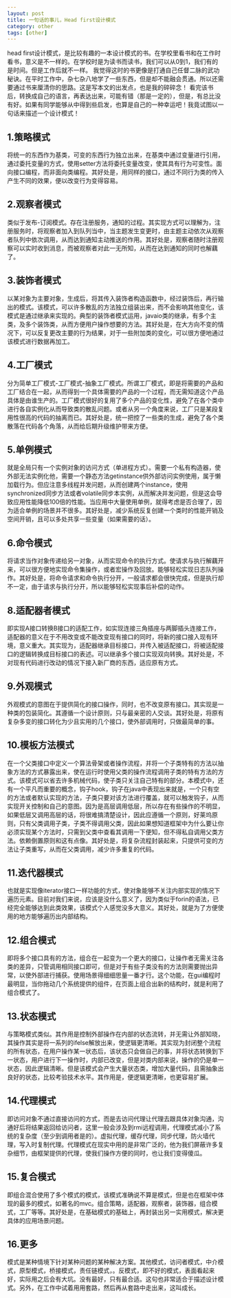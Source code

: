 ```yaml
---
layout: post
title: 一句话的事儿，Head first设计模式
category: other
tags: [other]
---
```

head first设计模式，是比较有趣的一本设计模式的书。在学校里看书和在工作时看书，意义是不一样的。在学校时是为读书而读书，我们可以从0到1，我们有的是时间。但是工作后就不一样。
我觉得这时的书更像是打通自己任督二脉的武功秘诀。在平时工作中，杂七杂八地学了一些东西，但是却不能融会贯通。所以还需要通过书来厘清你的思路。这是写本文的出发点，也是我的碎碎念！
看完该书后，转换成自己的语言，再表达出来，可能有错（那是一定的），但是，有总比没有好。如果有同学能够从中得到些启发，也算是自己的一种幸运吧！我竟试图以一句话来描述一个设计模式！

## 1.策略模式

将统一的东西作为基类，可变的东西行为独立出来，在基类中通过变量进行引用，通过委托变量的方式，使用setter方法将委托变量改变，使其具有行为可变性。面向接口编程，而非面向类编程。其好处是，用同样的接口，通过不同行为类的传入产生不同的效果，便以改变行为变得容易。

## 2.观察者模式

类似于发布-订阅模式。存在注册服务，通知的过程。其实现方式可以理解为，注册服务时，将观察者加入到队列当中，当主题发生变更时，由主题主动依次从观察者队列中依次调用，从而达到通知主动推送的作用。其好处是，观察者随时注册观察可以实时收到消息，而被观察者对此一无所知，从而在达到通知的同时也解藕了。

## 3.装饰者模式

以某对象为主要对象，生成后，将其传入装饰者构造函数中，经过装饰后，再行输出的模式。该模式，可以许多散乱的方法独立组装出来，而不会影响其他变化，该模式是通过继承来实现的。典型的装饰者模式运用，javaio类的继承，有多个主类，及多个装饰类，从而方便用户操作想要的方法。其好处是，在大方向不变的情况下，可以反复更改主要的行为结果，对于一些附加类的变化，可以很方便地通过该模式进行数据再加工。

## 4.工厂模式

分为简单工厂模式-工厂模式-抽象工厂模式。所谓工厂模式，即是将需要的产品和工厂结合在一起，从而得到一个具体需要的产品的一个过程，而无需知道这个产品具体是由谁生产的。工厂模式很好的复用了多个产品的变化性，避免了在各个类中进行各自实例化从而导致类的散乱问题。或者从另一个角度来说，工厂只是某段复用性很高的代码的抽离而已。其好处是，统一把控了一些类的生成，避免了各个类散落在代码各个角落，从而给后期升级维护带来方便。

## 5.单例模式

就是全局只有一个实例对象的访问方式（单进程方式）。需要一个私有构造器，使外部无法实例化他，需要一个静态方法getinstance供外部访问实例使用，属于懒加载行为。但应注意多线程并发问题，从而创建两个instance，使用synchronized同步方法或者volatile同步本实例，从而解决并发问题，但是这会导致应用性能降低100倍的性能。当应用中大量使用单例，就得考虑是否合理了，因为适合单例的场景并不很多。其好处是，减少系统反复创建一个类时的性能开销及空间开销，且可以多处共享一些变量（如果需要的话）。

## 6.命令模式

将请求当作对象传递给另一对象，从而实现命令的执行方式。使请求与执行解藕开来，可以很方便地实现命令集操作，或者宏操作及回放。能够轻松实现日志队列操作。其好处是，将命令请求和命令执行分开，一般请求都会很快完成，但是执行却不一定，由于请求与执行分开，所以能够轻松实现事后补偿的动作。

## 8.适配器者模式

即实现A接口转换B接口的适配工作，如实现连接三角插座与两脚插头连接工作，适配器的意义在于不用改变或不能改变现有接口的同时，将新的接口接入现有环境，意义重大。其实现为，适配器继承目标接口，并传入被适配接口，将被适配接口的逻辑转换成目标接口的表述。可以继承多个接口实现双向转换。其好处是，不对现有代码进行改动的情况下接入新厂商的东西，适应原有方式。

## 9.外观模式

外观模式的意图在于提供简化的接口操作，同时，也不改变原有接口。其实现是一种类的包装简化。其遵循一个设计原则，只与最亲密的人交谈。其好处是，将原有复杂多变的接口转化为少且实用的几个接口，使外部调用时，只做最简单的事。

## 10.模板方法模式

在一个父类接口中定义一个算法骨架或者操作流程，并将一个子类特有的方法以抽象方法的方式暴露出来，使在运行时使用父类的操作流程调用子类的特有方法的方式。该模式可以省去许多机械代码，使子类只关注自己特有的部分。本模式中，还有一个平凡而重要的概念，钩子hook，钩子在java中表现出来就是，一个只有空的方法或者默认实现的方法，子类只要对该方法进行覆盖，就可以触发钩子，从而实现开关控制和自己的意图。因为是高层调用低层，所以存在有些操作的不明显，如果低层又调用高层的话，将很难搞清楚设计，因此应遵循一个原则，好莱坞原则，只有父类调用子类，子类不得调用父类，因此如果想知道框架中为什么要让你必须实现某个方法时，只需到父类中查看其调用一下便知，但不得私自调用父类方法。依赖倒置原则和这有点像。其好处是，将复杂流程封装起来，只提供可变的方法让子类重写，从而在父类调用，减少许多重复的代码。

## 11.迭代器模式

也就是实现像iterator接口一样功能的方式，使对象能够不关注内部实现的情况下遍历元素。目前对我们来说，应该是没什么意义了，因为类似于forin的语法，已经完全能够达到此类效果，该模式个人感觉没多大意义。其好处，就是为了方便使用的地方能够遍历出内部结构。

## 12.组合模式

即将多个接口具有的方法，组合在一起变为一个更大的接口，让操作者无需关注各类的差异，只管调用相同接口即可，但是对于有些子类没有的方法则需要抛出异常，以使外部进行捕获。使用场景得细细思量一番才行。这个功能，在gui编程时最明显，当你拖动几个系统提供的组件，在页面上组合出新的结构时，就是利用了组合模式了。

## 13.状态模式

与策略模式类似。其作用是控制外部操作在内部的状态流转，并无需让外部知晓，其操作其实是将一系列的ifelse解放出来，使逻辑更清晰。其实现为封闭整个流程的所有状态，在用户操作某一状态后，该状态只会做自己的事，并将状态转换到下一状态，用户进行下一操作时，内部已改变，但是对类内部来说，操作的仍是单一状态，因此逻辑清晰。但是该模式会产生大量状态类，增加大量代码，且需抽象出良好的状态，比较考验技术水平。其作用是，便逻辑更清晰，也更容易扩展。

## 14.代理模式

即访问对象不通过直接访问的方式，而是去访问代理让代理去跟具体对象沟通，沟通好后将结果返回给访问者，这里一般会涉及到rmi远程调用，代理模式减小了系统的复杂度（至少到调用者是的）。虚拟代理，缓存代理，同步代理，防火墙代理，写入时复制代理。代理模式在现实中用的是非常广泛的，他为我们屏蔽许多复杂细节，由框架提供的代理，使我们操作方便的同时，也让我们变得傻瓜。

## 15.复合模式

即组合混合使用了多个模式的模式，该模式准确说不算是模式，但是也在框架中体现的最多的模式，如著名的mvc。组合策略，适配器，观察者，装饰器，组合模式，工厂等等。其好处是，在基础模式的基础上，再封装出另一实用模式，解决更具体的应用场景问题。

## 16.更多

模式是某种情境下针对某种问题的某种解决方案。其他模式，访问者模式，中介模式，原型模式，桥接模式，责任链模式，。反模式，即不好的模式，表面看起来好，实际用之后会有大坑。没有最好，只有最合适。这句也非常适合于描述设计模式。另外，在工作中试着用用套路，然后再从套路中走出来，这叫成长。
